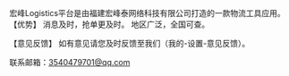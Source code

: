 宏峰Logistics平台是由福建宏峰泰网络科技有限公司打造的一款物流工具应用。
【优势】
消息及时，抢单更及时。
地区广泛，全国可查。

【意见反馈】
如有意见请您及时反馈至我们（我的-设置-意见反馈）。

联系邮箱：3540479701@qq.com
